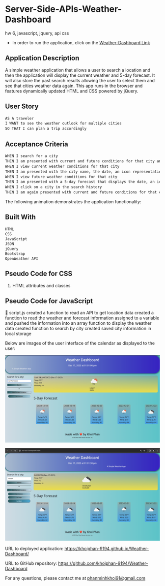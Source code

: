 # Server-Side-APIs-Weather-Dashboard
hw 6, javascript, jquery, api css
 * In order to run the application, click on the [Weather-Dashboard Link](https://khoiphan-9194.github.io/Weather-Dashboard/)

## Application Description

A simple weather application that allows a user to search a location and then the application will display the current weather and 5-day forecast. It will also store the past search results allowing the user to select them and see that cities weather data again. This app runs in the browser and features dynamically updated HTML and CSS powered by jQuery.

## User Story

```md
AS A traveler
I WANT to see the weather outlook for multiple cities
SO THAT I can plan a trip accordingly
```

## Acceptance Criteria

```md
WHEN I search for a city
THEN I am presented with current and future conditions for that city and that city is added to the search history
WHEN I view current weather conditions for that city
THEN I am presented with the city name, the date, an icon representation of weather conditions, the temperature, the humidity, and the wind speed
WHEN I view future weather conditions for that city
THEN I am presented with a 5-day forecast that displays the date, an icon representation of weather conditions, the temperature, the wind speed, and the humidity
WHEN I click on a city in the search history
THEN I am again presented with current and future conditions for that city
```

The following animation demonstrates the application functionality:

## Built With
    HTML
    CSS
    JavaScript
    JSON
    jQuery
    Bootstrap
    OpenWeather API


## Pseudo Code for CSS

1. HTML attributes and classes

## Pseudo Code for JavaScript
📝 script.js
    created a function to read an API to get location data
    created a function to read the weather and forecast information
    assigned to a variable and pushed the information into an array
    function to display the weather data created
    function to search by city created
    saved city information in local storage

Below are images of the user interface of the calendar as displayed to the user:

![A user clicks on slots on the color-coded calendar and edits the events.](./assets/1.png)

![A user clicks on slots on the color-coded calendar and edits the events.](./assets/2.png)



URL to deployed application: https://khoiphan-9194.github.io/Weather-Dashboard/


URL to GitHub repository: https://github.com/khoiphan-9194/Weather-Dashboard


For any questions, please contact me at phanminhkhoi91@gmail.com
